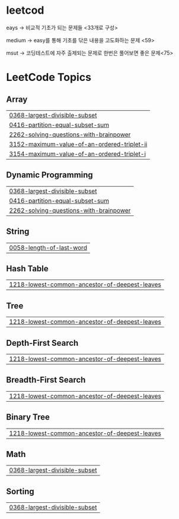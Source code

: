 # leetcod

eays -> 비교적 기초가 되는 문제들 <33개로 구성> 

medium -> easy를 통해 기초를 닦은 내용을 고도화하는 문제 <59>

msut -> 코딩테스트에 자주 출제되는 문제로 한번은 풀어보면 좋은 문제<75>

<!---LeetCode Topics Start-->
# LeetCode Topics
## Array
|  |
| ------- |
| [0368-largest-divisible-subset](https://github.com/eoghks/Coding-Test-Problem/tree/master/0368-largest-divisible-subset) |
| [0416-partition-equal-subset-sum](https://github.com/eoghks/Coding-Test-Problem/tree/master/0416-partition-equal-subset-sum) |
| [2262-solving-questions-with-brainpower](https://github.com/eoghks/Coding-Test-Problem/tree/master/2262-solving-questions-with-brainpower) |
| [3152-maximum-value-of-an-ordered-triplet-ii](https://github.com/eoghks/Coding-Test-Problem/tree/master/3152-maximum-value-of-an-ordered-triplet-ii) |
| [3154-maximum-value-of-an-ordered-triplet-i](https://github.com/eoghks/Coding-Test-Problem/tree/master/3154-maximum-value-of-an-ordered-triplet-i) |
## Dynamic Programming
|  |
| ------- |
| [0368-largest-divisible-subset](https://github.com/eoghks/Coding-Test-Problem/tree/master/0368-largest-divisible-subset) |
| [0416-partition-equal-subset-sum](https://github.com/eoghks/Coding-Test-Problem/tree/master/0416-partition-equal-subset-sum) |
| [2262-solving-questions-with-brainpower](https://github.com/eoghks/Coding-Test-Problem/tree/master/2262-solving-questions-with-brainpower) |
## String
|  |
| ------- |
| [0058-length-of-last-word](https://github.com/eoghks/Coding-Test-Problem/tree/master/0058-length-of-last-word) |
## Hash Table
|  |
| ------- |
| [1218-lowest-common-ancestor-of-deepest-leaves](https://github.com/eoghks/Coding-Test-Problem/tree/master/1218-lowest-common-ancestor-of-deepest-leaves) |
## Tree
|  |
| ------- |
| [1218-lowest-common-ancestor-of-deepest-leaves](https://github.com/eoghks/Coding-Test-Problem/tree/master/1218-lowest-common-ancestor-of-deepest-leaves) |
## Depth-First Search
|  |
| ------- |
| [1218-lowest-common-ancestor-of-deepest-leaves](https://github.com/eoghks/Coding-Test-Problem/tree/master/1218-lowest-common-ancestor-of-deepest-leaves) |
## Breadth-First Search
|  |
| ------- |
| [1218-lowest-common-ancestor-of-deepest-leaves](https://github.com/eoghks/Coding-Test-Problem/tree/master/1218-lowest-common-ancestor-of-deepest-leaves) |
## Binary Tree
|  |
| ------- |
| [1218-lowest-common-ancestor-of-deepest-leaves](https://github.com/eoghks/Coding-Test-Problem/tree/master/1218-lowest-common-ancestor-of-deepest-leaves) |
## Math
|  |
| ------- |
| [0368-largest-divisible-subset](https://github.com/eoghks/Coding-Test-Problem/tree/master/0368-largest-divisible-subset) |
## Sorting
|  |
| ------- |
| [0368-largest-divisible-subset](https://github.com/eoghks/Coding-Test-Problem/tree/master/0368-largest-divisible-subset) |
<!---LeetCode Topics End-->